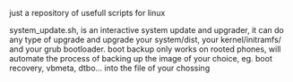 just a repository of usefull scripts for linux

system_update.sh, is an interactive system update and upgrader, it can do any type of upgrade and upgrade your system/dist, your kernel/initramfs/ and your grub bootloader.
boot backup only works on rooted phones, will automate the process of backing up the image of your choice, eg. boot recovery, vbmeta, dtbo... into the file of your chossing
